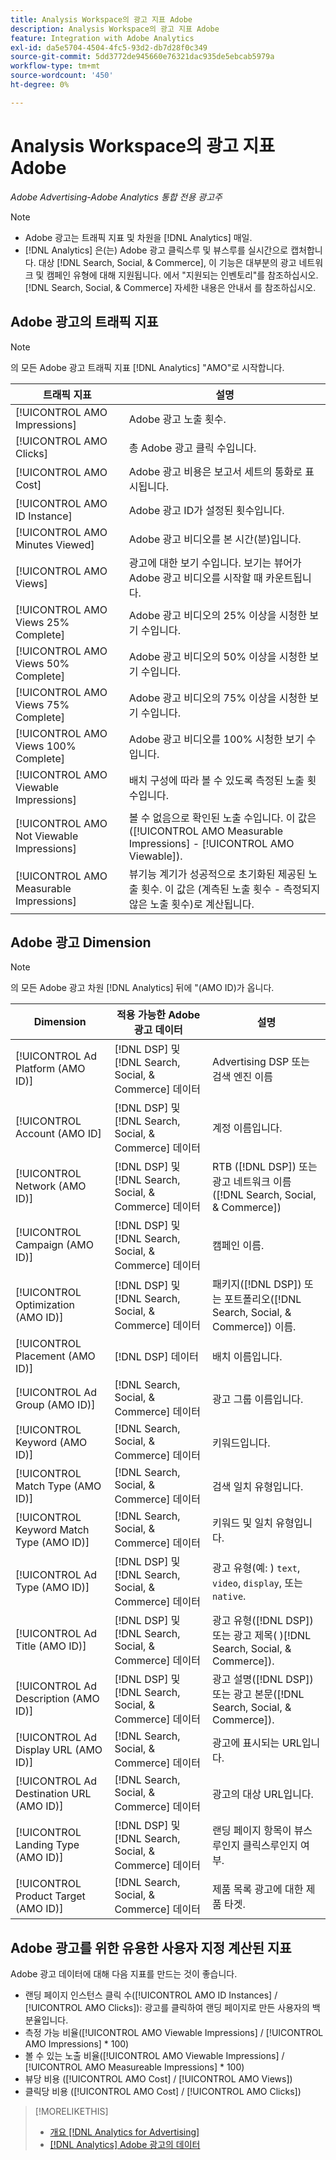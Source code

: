```yaml
---
title: Analysis Workspace의 광고 지표 Adobe
description: Analysis Workspace의 광고 지표 Adobe
feature: Integration with Adobe Analytics
exl-id: da5e5704-4504-4fc5-93d2-db7d28f0c349
source-git-commit: 5dd3772de945660e76321dac935de5ebcab5979a
workflow-type: tm+mt
source-wordcount: '450'
ht-degree: 0%

---
```


# Analysis Workspace의 광고 지표 Adobe

*Adobe Advertising-Adobe Analytics 통합 전용 광고주*

>[!NOTE]
>
>* Adobe 광고는 트래픽 지표 및 차원을 [!DNL Analytics] 매일.
>* [!DNL Analytics] 은(는) Adobe 광고 클릭스루 및 뷰스루를 실시간으로 캡처합니다.
   > 대상 [!DNL Search, Social, & Commerce], 이 기능은 대부분의 광고 네트워크 및 캠페인 유형에 대해 지원됩니다. 에서 &quot;지원되는 인벤토리&quot;를 참조하십시오. [!DNL Search, Social, & Commerce] 자세한 내용은 안내서 를 참조하십시오.<!-- add link when that's published in ExL -->


## Adobe 광고의 트래픽 지표

>[!NOTE]
>
>의 모든 Adobe 광고 트래픽 지표 [!DNL Analytics] &quot;AMO&quot;로 시작합니다.

| 트래픽 지표 | 설명 |
| -------------- | ----------- |
| [!UICONTROL AMO Impressions] | Adobe 광고 노출 횟수. |
| [!UICONTROL AMO Clicks] | 총 Adobe 광고 클릭 수입니다. |
| [!UICONTROL AMO Cost] | Adobe 광고 비용은 보고서 세트의 통화로 표시됩니다. |
| [!UICONTROL AMO ID Instance] | Adobe 광고 ID가 설정된 횟수입니다. |
| [!UICONTROL AMO Minutes Viewed] | Adobe 광고 비디오를 본 시간(분)입니다. |
| [!UICONTROL AMO Views] | 광고에 대한 보기 수입니다. 보기는 뷰어가 Adobe 광고 비디오를 시작할 때 카운트됩니다. |
| [!UICONTROL AMO Views 25% Complete] | Adobe 광고 비디오의 25% 이상을 시청한 보기 수입니다. |
| [!UICONTROL AMO Views 50% Complete] | Adobe 광고 비디오의 50% 이상을 시청한 보기 수입니다. |
| [!UICONTROL AMO Views 75% Complete] | Adobe 광고 비디오의 75% 이상을 시청한 보기 수입니다. |
| [!UICONTROL AMO Views 100% Complete] | Adobe 광고 비디오를 100% 시청한 보기 수입니다. |
| [!UICONTROL AMO Viewable Impressions] | 배치 구성에 따라 볼 수 있도록 측정된 노출 횟수입니다. |
| [!UICONTROL AMO Not Viewable Impressions] | 볼 수 없음으로 확인된 노출 수입니다. 이 값은 ([!UICONTROL AMO Measurable Impressions] - [!UICONTROL AMO Viewable]). |
| [!UICONTROL AMO Measurable Impressions] | 뷰기능 계기가 성공적으로 초기화된 제공된 노출 횟수. 이 값은 (계측된 노출 횟수 - 측정되지 않은 노출 횟수)로 계산됩니다. |

## Adobe 광고 Dimension

>[!NOTE]
>
>의 모든 Adobe 광고 차원 [!DNL Analytics] 뒤에 &quot;(AMO ID)가 옵니다.

| Dimension | 적용 가능한 Adobe 광고 데이터 | 설명 |
| ----------- | ---------- | ---------- |
| [!UICONTROL Ad Platform (AMO ID)] | [!DNL DSP] 및 [!DNL Search, Social, & Commerce] 데이터 | Advertising DSP 또는 검색 엔진 이름 |
| [!UICONTROL Account (AMO ID] | [!DNL DSP] 및 [!DNL Search, Social, & Commerce] 데이터 | 계정 이름입니다. |
| [!UICONTROL Network (AMO ID)] | [!DNL DSP] 및 [!DNL Search, Social, & Commerce] 데이터 | RTB ([!DNL DSP]) 또는 광고 네트워크 이름([!DNL Search, Social, & Commerce]) |
| [!UICONTROL Campaign (AMO ID)] | [!DNL DSP] 및 [!DNL Search, Social, & Commerce] 데이터 | 캠페인 이름. |
| [!UICONTROL Optimization (AMO ID)] | [!DNL DSP] 및 [!DNL Search, Social, & Commerce] 데이터 | 패키지([!DNL DSP]) 또는 포트폴리오([!DNL Search, Social, & Commerce]) 이름. |
| [!UICONTROL Placement (AMO ID)] | [!DNL DSP] 데이터 | 배치 이름입니다. |
| [!UICONTROL Ad Group (AMO ID)] | [!DNL Search, Social, & Commerce] 데이터 | 광고 그룹 이름입니다. |
| [!UICONTROL Keyword (AMO ID)] | [!DNL Search, Social, & Commerce] 데이터 | 키워드입니다. |
| [!UICONTROL Match Type (AMO ID)] | [!DNL Search, Social, & Commerce] 데이터 | 검색 일치 유형입니다. |
| [!UICONTROL Keyword Match Type (AMO ID)] | [!DNL Search, Social, & Commerce] 데이터 | 키워드 및 일치 유형입니다. |
| [!UICONTROL Ad Type (AMO ID)] | [!DNL DSP] 및 [!DNL Search, Social, & Commerce] 데이터 | 광고 유형(예: ) `text`, `video`, `display`, 또는 `native`. |
| [!UICONTROL Ad Title (AMO ID)] | [!DNL DSP] 및 [!DNL Search, Social, & Commerce] 데이터 | 광고 유형([!DNL DSP]) 또는 광고 제목( )[!DNL Search, Social, & Commerce]). |
| [!UICONTROL Ad Description (AMO ID)] | [!DNL DSP] 및 [!DNL Search, Social, & Commerce] 데이터 | 광고 설명([!DNL DSP]) 또는 광고 본문([!DNL Search, Social, & Commerce]). |
| [!UICONTROL Ad Display URL (AMO ID)] | [!DNL Search, Social, & Commerce] 데이터 | 광고에 표시되는 URL입니다. |
| [!UICONTROL Ad Destination URL (AMO ID)] | [!DNL Search, Social, & Commerce] 데이터 | 광고의 대상 URL입니다. |
| [!UICONTROL Landing Type (AMO ID)] | [!DNL DSP] 및 [!DNL Search, Social, & Commerce] 데이터 | 랜딩 페이지 항목이 뷰스루인지 클릭스루인지 여부. |
| [!UICONTROL Product Target (AMO ID)] | [!DNL Search, Social, & Commerce] 데이터 | 제품 목록 광고에 대한 제품 타겟. |

## Adobe 광고를 위한 유용한 사용자 지정 계산된 지표

Adobe 광고 데이터에 대해 다음 지표를 만드는 것이 좋습니다.

* 랜딩 페이지 인스턴스 클릭 수([!UICONTROL AMO ID Instances] / [!UICONTROL AMO Clicks]): 광고를 클릭하여 랜딩 페이지로 만든 사용자의 백분율입니다.
* 측정 가능 비율([!UICONTROL AMO Viewable Impressions] / [!UICONTROL AMO Impressions] * 100)
* 볼 수 있는 노출 비율([!UICONTROL AMO Viewable Impressions] / [!UICONTROL AMO Measureable Impressions] * 100)
* 뷰당 비용 ([!UICONTROL AMO Cost] / [!UICONTROL AMO Views])
* 클릭당 비용 ([!UICONTROL AMO Cost] / [!UICONTROL AMO Clicks])

>[!MORELIKETHIS]
>
>* [개요 [!DNL Analytics for Advertising]](overview.md)
>* [[!DNL Analytics] Adobe 광고의 데이터](/help/integrations/analytics/analytics-data-in-advertising.md)

